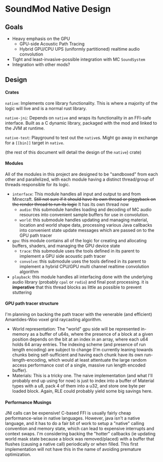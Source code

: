 # SoundMod Native Design

## Goals
 * Heavy emphasis on the GPU
   * GPU-side Acoustic Path Tracing
   * Hybrid GPU/CPU UPS (uniformly partitioned) realtime audio convolution
 * Tight and least-invasive-possible integration with MC `SoundSystem`
 * Integration with other mods?
## Design
#### Crates
`native`: Implements core library functionality. This is where a majority of the logic will live and is a normal rust library.

`native-jni`: Depends on `native` and wraps its functionality in an FFI-safe interface. Built as a C dynamic library, packaged with the mod and linked to the JVM at runtime.

`native-test`: Playground to test out the `native`s. Might go away in exchange for a `[[bin]]` target in `native`.

(the rest of this document will detail the design of the `native`) crate)
#### Modules
All of the modules in this project are designed to be "sandboxed" from each other and parallelized, with each module having a distinct thread/group of threads responsible for its logic.
* `interface`: This module handles all input and output to and from Minecraft. ~~Still not sure if it should have its own thread or piggyback on the render thread to run its logic~~ It has its own thread now
  * `audio`: this submodule handles loading and decoding of MC audio resources into convenient sample buffers for use in convolution.
  * `world`: this submodule handles updating and managing material, location and world shape data, processing various Java callbacks into convenient state update messages which are passed on to the GPU path tracer
* `gpu`: this module contains all of the logic for creating and allocating buffers, shaders, and managing the GPU device state
  * `trace`: this submodule uses the tools defined in its parent to implement a GPU side acoustic path tracer
  * `convolve`: this submodule uses the tools defined in its parent to implement a hybrid CPU/GPU multi channel realtime convolution algorithm
* `playback`: this module handles all interfacing done with the underlying audio library (probably `cpal` or `rodio`) and final post processing. it is **imperative** that this thread blocks as little as possible to prevent stuttering
#### GPU path tracer structure
I'm planning on backing the path tracer with the venerable (and efficient) Amantides-Woo voxel grid raycasting algorithm.
 * World representation: The "world" gpu side will be represented in-memory as a buffer of u64s, where the presence of a block at a given position depends on the bit at an index in an array, where each u64 holds 64 array entries. The indexing scheme (and presence of run length encoding) are subject to change (I'm currently leaning towards chunks being self-sufficient and having each chunk have its own run-length-encoding, which would at least attentuate the large random access performance cost of a single, massive run length encoded buffer).
 * Materials: This is a tricky one. The naive implementation (and what I'll probably end up using for now) is just to index into a buffer of Material types with a u8, pack 4 of them into a u32, and store one byte per loaded block. Again, RLE could probably yield some big savings here.
#### Performance Musings
JNI calls can be expensive! C-based FFI is usually fairly cheap performance-wise in native languages. However, java isn't a native language, and it has to do a fair bit of work to setup a "native" calling convention and memory state, which can lead to expensive interrupts and context swaps. 
I'm considering backing the "hotter" callbacks (ie updating world mask state because a block was removed/placed) with a buffer that flushes (causing a native call) periodically or when filled. This first implementation will not have this in the name of avoiding premature optimization.

